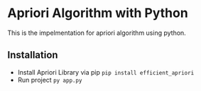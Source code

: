 # Apriori Algorithm with Python

This is the impelmentation for apriori algorithm using python.



## Installation

- Install Apriori Library via pip `pip install efficient_apriori`
- Run project `py app.py`